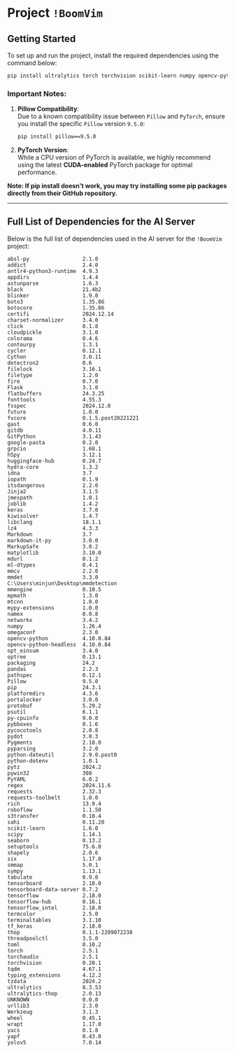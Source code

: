 # Project `!BoomVim`

## Getting Started

To set up and run the project, install the required dependencies using the command below:

```bash
pip install ultralytics torch torchvision scikit-learn numpy opencv-python opencv-python-headless requests PyGObject flask flask-cors pillow
```

### Important Notes:
1. **Pillow Compatibility**:  
   Due to a known compatibility issue between `Pillow` and `PyTorch`, ensure you install the specific `Pillow` version `9.5.0`:
   ```bash
   pip install pillow==9.5.0
   ```

2. **PyTorch Version**:  
   While a CPU version of PyTorch is available, we highly recommend using the latest **CUDA-enabled** PyTorch package for optimal performance.

**Note: If pip install doesn't work, you may try installing some pip packages directly from their GitHub repository.**

---

## Full List of Dependencies for the AI Server

Below is the full list of dependencies used in the AI server for the `!BoomVim` project:

```text
absl-py                 2.1.0
addict                  2.4.0
antlr4-python3-runtime  4.9.3
appdirs                 1.4.4
astunparse              1.6.3
black                   21.4b2
blinker                 1.9.0
boto3                   1.35.86
botocore                1.35.86
certifi                 2024.12.14
charset-normalizer      3.4.0
click                   8.1.8
cloudpickle             3.1.0
colorama                0.4.6
contourpy               1.3.1
cycler                  0.12.1
Cython                  3.0.11
detectron2              0.6
filelock                3.16.1
filetype                1.2.0
fire                    0.7.0
Flask                   3.1.0
flatbuffers             24.3.25
fonttools               4.55.3
fsspec                  2024.12.0
future                  1.0.0
fvcore                  0.1.5.post20221221
gast                    0.6.0
gitdb                   4.0.11
GitPython               3.1.43
google-pasta            0.2.0
grpcio                  1.68.1
h5py                    3.12.1
huggingface-hub         0.24.7
hydra-core              1.3.2
idna                    3.7
iopath                  0.1.9
itsdangerous            2.2.0
Jinja2                  3.1.5
jmespath                1.0.1
joblib                  1.4.2
keras                   3.7.0
kiwisolver              1.4.7
libclang                18.1.1
lz4                     4.3.3
Markdown                3.7
markdown-it-py          3.0.0
MarkupSafe              3.0.2
matplotlib              3.10.0
mdurl                   0.1.2
ml-dtypes               0.4.1
mmcv                    2.2.0
mmdet                   3.3.0              C:\Users\minjun\Desktop\mmdetection
mmengine                0.10.5
mpmath                  1.3.0
mtcnn                   1.0.0
mypy-extensions         1.0.0
namex                   0.0.8
networkx                3.4.2
numpy                   1.26.4
omegaconf               2.3.0
opencv-python           4.10.0.84
opencv-python-headless  4.10.0.84
opt_einsum              3.4.0
optree                  0.13.1
packaging               24.2
pandas                  2.2.3
pathspec                0.12.1
Pillow                  9.5.0
pip                     24.3.1
platformdirs            4.3.6
portalocker             3.0.0
protobuf                5.29.2
psutil                  6.1.1
py-cpuinfo              9.0.0
pybboxes                0.1.6
pycocotools             2.0.8
pydot                   3.0.3
Pygments                2.18.0
pyparsing               3.2.0
python-dateutil         2.9.0.post0
python-dotenv           1.0.1
pytz                    2024.2
pywin32                 308
PyYAML                  6.0.2
regex                   2024.11.6
requests                2.32.3
requests-toolbelt       1.0.0
rich                    13.9.4
roboflow                1.1.50
s3transfer              0.10.4
sahi                    0.11.20
scikit-learn            1.6.0
scipy                   1.14.1
seaborn                 0.13.2
setuptools              75.6.0
shapely                 2.0.6
six                     1.17.0
smmap                   5.0.1
sympy                   1.13.1
tabulate                0.9.0
tensorboard             2.18.0
tensorboard-data-server 0.7.2
tensorflow              2.18.0
tensorflow-hub          0.16.1
tensorflow_intel        2.18.0
termcolor               2.5.0
terminaltables          3.1.10
tf_keras                2.18.0
thop                    0.1.1-2209072238
threadpoolctl           3.5.0
toml                    0.10.2
torch                   2.5.1
torchaudio              2.5.1
torchvision             0.20.1
tqdm                    4.67.1
typing_extensions       4.12.2
tzdata                  2024.2
ultralytics             8.3.53
ultralytics-thop        2.0.13
UNKNOWN                 0.0.0
urllib3                 2.3.0
Werkzeug                3.1.3
wheel                   0.45.1
wrapt                   1.17.0
yacs                    0.1.8
yapf                    0.43.0
yolov5                  7.0.14
```